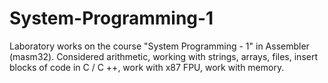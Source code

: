 # System-Programming-1
Laboratory works on the course "System Programming - 1" in Assembler (masm32). Considered arithmetic, working with strings, arrays, files, insert blocks of code in C / C ++, work with x87 FPU, work with memory.
